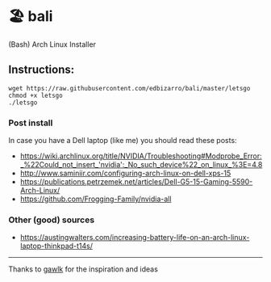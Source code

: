 # :beach_umbrella: bali

(Bash) Arch Linux Installer


## Instructions:

```shell
wget https://raw.githubusercontent.com/edbizarro/bali/master/letsgo
chmod +x letsgo
./letsgo
```
### Post install

In case you have a Dell laptop (like me) you should read these posts:

- https://wiki.archlinux.org/title/NVIDIA/Troubleshooting#Modprobe_Error:_%22Could_not_insert_'nvidia':_No_such_device%22_on_linux_%3E=4.8
- http://www.saminiir.com/configuring-arch-linux-on-dell-xps-15
- https://publications.petrzemek.net/articles/Dell-G5-15-Gaming-5590-Arch-Linux/
- https://github.com/Frogging-Family/nvidia-all

### Other (good) sources

- https://austingwalters.com/increasing-battery-life-on-an-arch-linux-laptop-thinkpad-t14s/
---

Thanks to [gawlk](https://github.com/gawlk/alis) for the inspiration and ideas
